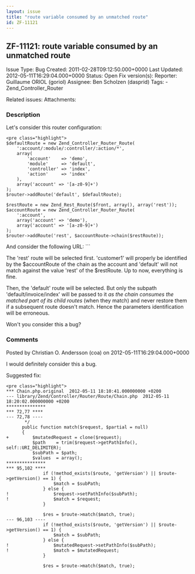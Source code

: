 ```yaml
---
layout: issue
title: "route variable consumed by an unmatched route"
id: ZF-11121
---
```


ZF-11121: route variable consumed by an unmatched route
-------------------------------------------------------

 Issue Type: Bug Created: 2011-02-28T09:12:50.000+0000 Last Updated: 2012-05-11T16:29:04.000+0000 Status: Open Fix version(s): 
 Reporter:  Guillaume ORIOL (goriol)  Assignee:  Ben Scholzen (dasprid)  Tags: - Zend\_Controller\_Router
 
 Related issues: 
 Attachments: 
### Description

Let's consider this router configuration:

 
    <pre class="highlight">
    $defaultRoute = new Zend_Controller_Router_Route(
        ':account/:module/:controller/:action/*',
        array(
            'account'    => 'demo',
            'module'     => 'default',
            'controller' => 'index',
            'action'     => 'index'
        ),
        array('account' => '[a-z0-9]+')
    );
    $router->addRoute('default', $defaultRoute);
    
    $restRoute = new Zend_Rest_Route($front, array(), array('rest'));
    $accountRoute = new Zend_Controller_Router_Route(
        ':account',
        array('account' => 'demo'),
        array('account' => '[a-z0-9]+')
    );
    $router->addRoute('rest', $accountRoute->chain($restRoute));


And consider the following URL: ```

The 'rest' route will be selected first. 'customer1' will properly be identified by the $accountRoute of the chain as the account and 'default' will not match against the value 'rest' of the $restRoute. Up to now, everything is fine.

Then, the 'default' route will be selected. But only the subpath 'default/invoice/index' will be passed to it _as the chain consumes the matched part of its child routes_ (when they match) and never restore them if a subsequent route doesn't match. Hence the parameters identification will be erroneous.

Won't you consider this a bug?

 

 

### Comments

Posted by Christian O. Andersson (coa) on 2012-05-11T16:29:04.000+0000

I would definitely consider this a bug.

Suggested fix:

 
    <pre class="highlight">
    *** Chain.php.original  2012-05-11 18:10:41.000000000 +0200
    --- library/Zend/Controller/Router/Route/Chain.php  2012-05-11 18:20:02.000000000 +0200
    ***************
    *** 72,77 ****
    --- 72,78 ----
           */
          public function match($request, $partial = null)
          {
    +         $mutatedRequest = clone($request);
              $path    = trim($request->getPathInfo(), self::URI_DELIMITER);
              $subPath = $path;
              $values  = array();
    ***************
    *** 95,102 ****
                  if (!method_exists($route, 'getVersion') || $route->getVersion() == 1) {
                      $match = $subPath;
                  } else {
    !                 $request->setPathInfo($subPath);
    !                 $match = $request;
                  }
      
                  $res = $route->match($match, true);
    --- 96,103 ----
                  if (!method_exists($route, 'getVersion') || $route->getVersion() == 1) {
                      $match = $subPath;
                  } else {
    !                 $mutatedRequest->setPathInfo($subPath);
    !                 $match = $mutatedRequest;
                  }
      
                  $res = $route->match($match, true);


 

 
